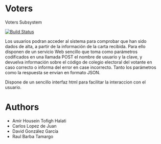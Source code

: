Voters
======

Voters Subsystem

[![Build Status](https://travis-ci.org/Arquisoft/voters_3a.svg?branch=master)](https://travis-ci.org/Arquisoft/voters_3a)

Los usuarios podran acceder al sistema para comprobar que han sido dados de alta, a partir de la información de la carta recibida. Para ello disponen de un servicio Web sencillo que toma como parámetros codificados en una llamada POST el nombre de usuario y la clave, y devuelva información sobre el código de colegio electoral del votante en caso correcto o informa del error en case incorrecto. Tanto los parámetros como la respuesta se envian en formato JSON.

Dispone de un sencillo interfaz html para facilitar la interaccion con el usuario.

Authors
=======
* Amir Housein Tofigh Halati
* Carlos Lopez de Juan
* David González García
* Raul Barba Tamargo






